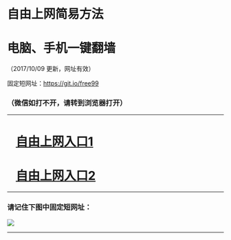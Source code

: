 ﻿# 自由上网简易方法

# 电脑、手机一键翻墙

（2017/10/09 更新，网址有效）

固定短网址：https://git.io/free99

### （微信如打不开，请转到浏览器打开）


***





# &nbsp;&nbsp; <a href="http://ft976612957.fwq-tz-1001.info/fwqtz01.html?t=100900125787 " target="_blank">自由上网入口1</a>
# &nbsp;&nbsp; <a href="http://ft1584028169.fwq-tz-1002.info/fwqtz02.html?t=10090018636 " target="_blank">自由上网入口2</a>
***

### 请记住下图中固定短网址：

<img src="https://s3-us-west-2.amazonaws.com/fwq-1001/yjfq-20170905okok.png" /> 


***

